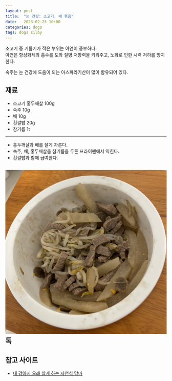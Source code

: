 ```yaml
---
layout: post
title:  "눈 건강: 소고기, 배 볶음"
date:   2023-02-25 10:00
categories: dogs
tags: dogs silby
---
```


소고기 중 기름기가 적은 부위는 아연이 풍부하다.  
아연은 항상화제의 흡수를 도와 질병 저항력을 키워주고, 노화로 인한 시력 저하를 방지한다.  

숙주는 눈 건강에 도움이 되는 아스파라기산이 많이 함유되어 있다.

## 재료
- 소고기 홍두깨살 100g
- 숙주 10g
- 배 10g
- 흰쌀밥 20g
- 참기름 1t

---

- 홍두깨살과 배를 잘게 자른다.
- 숙주, 배, 홍두깨살을 참기름을 두른 프라이팬에서 익힌다.
- 흰쌀밥과 함께 급여한다.

![소고기, 배 볶음](/assets/img/dogs/2023/0225.png)
톡
---

## 참고 사이트

* [내 강아지 오래 살게 하는 자연식 맘마](http://www.yes24.com/Product/Goods/23022521)